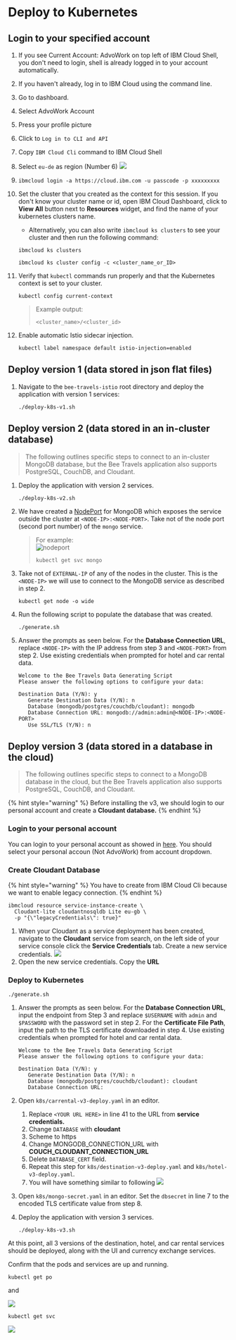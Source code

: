 # Deploy to Kubernetes

## Login to your specified account

1. If you see Current Account: AdvoWork on top left of IBM Cloud Shell, you don't need to login, shell is already logged in to your account automatically.
2.  If you haven't already, log in to IBM Cloud using the command line.
   1. Go to dashboard.
   2. Select AdvoWork Account
   3. Press your profile picture
   4. Click to `Log in to CLI and API`
   5. Copy `IBM Cloud Cli` command to IBM Cloud Shell
   6. Select `eu-de` as region \(Number 6\)  ![](.gitbook/assets/image%20%285%29.png) 
3. ```text
   ibmcloud login -a https://cloud.ibm.com -u passcode -p xxxxxxxxx
   ```
4. Set the cluster that you created as the context for this session. If you don't know your cluster name or id, open IBM Cloud Dashboard, click to **View All** button next to **Resources** widget, and find the name of your kubernetes clusters name.   
   - Alternatively, you can also write `ibmcloud ks clusters` to see your cluster and then run the following command:

   ```text
   ibmcloud ks clusters
   ```

   ```text
   ibmcloud ks cluster config -c <cluster_name_or_ID>
   ```

5. Verify that `kubectl` commands run properly and that the Kubernetes context is set to your cluster.

   ```text
   kubectl config current-context
   ```

   > Example output:
   >
   > ```text
   > <cluster_name>/<cluster_id>
   > ```

6. Enable automatic Istio sidecar injection.

   ```text
   kubectl label namespace default istio-injection=enabled
   ```

## Deploy version 1 \(data stored in json flat files\)

1. Navigate to the `bee-travels-istio` root directory and deploy the application with version 1 services:

   ```text
   ./deploy-k8s-v1.sh
   ```

## Deploy version 2 \(data stored in an in-cluster database\)

> The following outlines specific steps to connect to an in-cluster MongoDB database, but the Bee Travels application also supports PostgreSQL, CouchDB, and Cloudant.

1. Deploy the application with version 2 services.

   ```text
   ./deploy-k8s-v2.sh
   ```

2. We have created a [NodePort](https://kubernetes.io/docs/concepts/services-networking/service/#publishing-services-service-types) for MongoDB which exposes the service outside the cluster at `<NODE-IP>:<NODE-PORT>`. Take not of the node port \(second port number\) of the `mongo` service.

   > For example:   
   > ![nodeport](.gitbook/assets/nodeport.png)
   >
   > ```text
   > kubectl get svc mongo
   > ```

3. Take not of `EXTERNAL-IP` of any of the nodes in the cluster. This is the `<NODE-IP>` we will use to connect to the MongoDB service as described in step 2.

   ```text
   kubectl get node -o wide
   ```

4. Run the following script to populate the database that was created.

   ```text
   ./generate.sh
   ```

5. Answer the prompts as seen below. For the **Database Connection URL**, replace `<NODE-IP>` with the IP address from step 3 and `<NODE-PORT>` from step 2. Use existing credentials when prompted for hotel and car rental data.

   ```text
   Welcome to the Bee Travels Data Generating Script
   Please answer the following options to configure your data:

   Destination Data (Y/N): y
      Generate Destination Data (Y/N): n
      Database (mongodb/postgres/couchdb/cloudant): mongodb
      Database Connection URL: mongodb://admin:admin@<NODE-IP>:<NODE-PORT>
      Use SSL/TLS (Y/N): n
   ```

## Deploy version 3 \(data stored in a database in the cloud\)

> The following outlines specific steps to connect to a MongoDB database in the cloud, but the Bee Travels application also supports PostgreSQL, CouchDB, and Cloudant.

{% hint style="warning" %}
Before installing the v3, we should login to our personal account and create a **Cloudant database.**
{% endhint %}

### Login to your personal account

You can login to your personal account as showed in [here](deploy-to-kubernetes.md#login-to-your-specified-account). You should select your personal accoun \(Not AdvoWork\) from account dropdown.

### Create Cloudant Database

{% hint style="warning" %}
You have to create from IBM Cloud Cli because we want to enable legacy connection.
{% endhint %}

```text
ibmcloud resource service-instance-create \
  Cloudant-lite cloudantnosqldb Lite eu-gb \
  -p "{\"legacyCredentials\": true}"
```

1. When your Cloudant as a service deployment has been created, navigate to the **Cloudant** service from search, on the left side of your service console click the **Service Credentials** tab. Create a new service credentials.   ![](.gitbook/assets/image%20%2810%29.png) 
2. Open the new service credentials. Copy the **URL**

### Deploy to Kubernetes

```text
./generate.sh
```

1. Answer the prompts as seen below. For the **Database Connection URL**, input the endpoint from Step 3 and replace `$USERNAME` with `admin` and `$PASSWORD` with the password set in step 2. For the **Certificate File Path**, input the path to the TLS certificate downloaded in step 4. Use existing credentials when prompted for hotel and car rental data.

   ```text
   Welcome to the Bee Travels Data Generating Script
   Please answer the following options to configure your data:

   Destination Data (Y/N): y
      Generate Destination Data (Y/N): n
      Database (mongodb/postgres/couchdb/cloudant): cloudant
      Database Connection URL:
   ```

2. Open `k8s/carrental-v3-deploy.yaml` in an editor. 
   1. Replace `<YOUR URL HERE>` in line 41 to the URL from **service credentials.** 
   2. Change `DATABASE` with **cloudant**
   3. Scheme to https
   4. Change MONGODB\_CONNECTION\_URL with **COUCH\_CLOUDANT\_CONNECTION\_URL**
   5. Delete `DATABASE_CERT` field. 
   6. Repeat this step for `k8s/destination-v3-deploy.yaml` and `k8s/hotel-v3-deploy.yaml`.
   7. You will have something similar to following ![](.gitbook/assets/image.png) 
3. Open `k8s/mongo-secret.yaml` in an editor. Set the `dbsecret` in line 7 to the encoded TLS certificate value from step 8.
4. Deploy the application with version 3 services.

   ```text
   ./deploy-k8s-v3.sh
   ```

At this point, all 3 versions of the destination, hotel, and car rental services should be deployed, along with the UI and currency exchange services.

Confirm that the pods and services are up and running.

```text
kubectl get po
```

 and

![](.gitbook/assets/image%20%283%29.png)

```text
kubectl get svc
```

![](.gitbook/assets/image%20%2814%29.png)

### 

